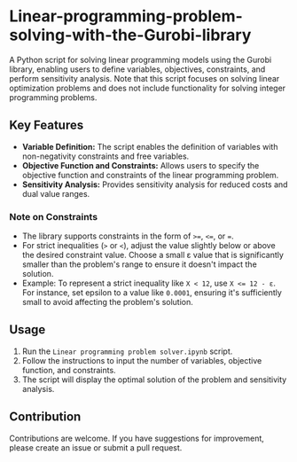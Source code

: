 # Linear-programming-problem-solving-with-the-Gurobi-library
A Python script for solving linear programming models using the Gurobi library, enabling users to define variables, objectives, constraints, and perform sensitivity analysis. Note that this script focuses on solving linear optimization problems and does not include functionality for solving integer programming problems.


## Key Features

- **Variable Definition:** The script enables the definition of variables with non-negativity constraints and free variables.
- **Objective Function and Constraints:** Allows users to specify the objective function and constraints of the linear programming problem.
- **Sensitivity Analysis:** Provides sensitivity analysis for reduced costs and dual value ranges.

### Note on Constraints

- The library supports constraints in the form of `>=`, `<=`, or `=`.
- For strict inequalities (`>` or `<`), adjust the value slightly below or above the desired constraint value. Choose a small ε value that is significantly smaller than the problem's range to ensure it doesn't impact the solution.
- Example:
To represent a strict inequality like `X < 12`, use `X <= 12 - ε`. For instance, set epsilon to a value like `0.0001`, ensuring it's sufficiently small to avoid affecting the problem's solution.

## Usage

1. Run the `Linear programming problem solver.ipynb` script.
2. Follow the instructions to input the number of variables, objective function, and constraints.
3. The script will display the optimal solution of the problem and sensitivity analysis.


## Contribution

Contributions are welcome. If you have suggestions for improvement, please create an issue or submit a pull request.
